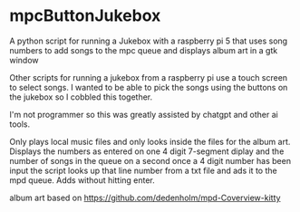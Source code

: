 # mpcButtonJukebox
A python script for running a Jukebox with a raspberry pi 5 that uses song numbers to add songs to the mpc queue and displays album art in a gtk window

Other scripts for running a jukebox from a raspberry pi use a touch screen to select songs. I wanted to be able to pick the songs using the buttons on the jukebox so I cobbled this together. 

I'm not programmer so this was greatly assisted by chatgpt and other ai tools. 

Only plays local music files and only looks inside the files for the album art. 
Displays the numbers as entered on one 4 digit 7-segment diplay and the number of songs in the queue on a second
once a 4 digit number has been input the script looks up that line number from a txt file and ads it to the mpd queue. Adds without hitting enter. 

album art based on https://github.com/dedenholm/mpd-Coverview-kitty 
